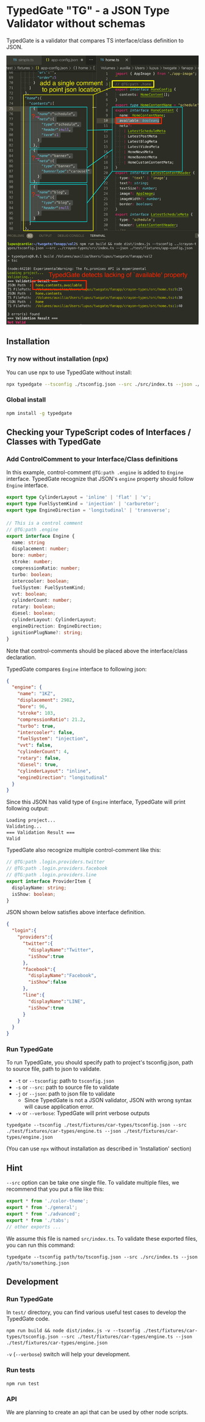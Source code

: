 TypedGate "TG" - a JSON Type Validator without schemas
======================================================

TypedGate is a validator that compares TS interface/class definition to JSON.

![TypedGate Screenshot](docs/typedgate-screenshot.png)

## Installation
### Try now without installation (npx)
You can use npx to use TypedGate without install:

```bash
npx typedgate --tsconfig ./tsconfig.json --src ./src/index.ts --json ./some-json-file.json
```

### Global install
```bash
npm install -g typedgate
```

## Checking your TypeScript codes of Interfaces / Classes with TypedGate
### Add ControlComment to your Interface/Class definitions

In this example, control-comment `@TG:path .engine` is added to `Engine` interface.
TypedGate recognize that JSON's `engine` property should follow `Engine` interface.

```typescript
export type CylinderLayout = 'inline' | 'flat' | 'v';
export type FuelSystemKind = 'injection' | 'carburetor';
export type EngineDirection = 'longitudinal' | 'transverse';

// This is a control comment
// @TG:path .engine
export interface Engine {
  name: string
  displacement: number;
  bore: number;
  stroke: number;
  compressionRatio: number;
  turbo: boolean;
  intercooler: boolean;
  fuelSystem: FuelSystemKind;
  vvt: boolean;
  cylinderCount: number;
  rotary: boolean;
  diesel: boolean;
  cylinderLayout: CylinderLayout;
  engineDirection: EngineDirection;
  ignitionPlugName?: string;
}
```

Note that control-comments should be placed above the interface/class declaration.

TypedGate compares `Engine` interface to following json:

```json
{
  "engine": {
    "name": "1KZ",
    "displacement": 2982,
    "bore": 96,
    "stroke": 103,
    "compressionRatio": 21.2,
    "turbo": true,
    "intercooler": false,
    "fuelSystem": "injection",
    "vvt": false,
    "cylinderCount": 4,
    "rotary": false,
    "diesel": true,
    "cylinderLayout": "inline",
    "engineDirection": "longitudinal"
  }
}
```

Since this JSON has valid type of `Engine` interface, TypedGate will print following output:

```
Loading project...
Validating...
=== Validation Result ===
Valid
```

TypedGate also recognize multiple control-comment like this:

```typescript
// @TG:path .login.providers.twitter
// @TG:path .login.providers.facebook
// @TG:path .login.providers.line
export interface ProviderItem {
  displayName: string;
  isShow: boolean;
}
```

JSON shown below satisfies above interface definition.

```json
{
  "login":{
    "providers":{
      "twitter":{
        "displayName":"Twitter",
        "isShow":true
      },
      "facebook":{
        "displayName":"Facebook",
        "isShow":false
      },
      "line":{
        "displayName":"LINE",
        "isShow":true
      }
    }
  }
}
```

### Run TypedGate

To run TypedGate, you should specify path to project's tsconfig.json, path to source file, path to json to validate.

- `-t` or `--tsconfig`: path to `tsconfig.json`
- `-s` or `--src`: path to source file to validate
- `-j` or `--json`: path to json file to validate
    - Since TypedGate is not a JSON validator, JSON with wrong syntax will cause application error.
- `-v` or `--verbose`: TypedGate will print verbose outputs

```
typedgate --tsconfig ./test/fixtures/car-types/tsconfig.json --src ./test/fixtures/car-types/engine.ts --json ./test/fixtures/car-types/engine.json
```

(You can use `npx` without installation as described in 'Installation' section)

## Hint
`--src` option can be take one single file. To validate multiple files, we recommend that you put a file like this:

```typescript
export * from './color-theme';
export * from './general';
export * from './advanced';
export * from './tabs';
// other exports ...
```

We assume this file is named `src/index.ts`. To validate these exported files, you can run this command:

```
typedgate --tsconfig path/to/tsconfig.json --src ./src/index.ts --json /path/to/something.json
```

## Development
### Run TypedGate
In `test/` directory, you can find various useful test cases to develop the TypedGate code.

```
npm run build && node dist/index.js -v --tsconfig ./test/fixtures/car-types/tsconfig.json --src ./test/fixtures/car-types/engine.ts --json ./test/fixtures/car-types/engine.json
```

`-v` (`--verbose`) switch will help your development.

### Run tests
```
npm run test
```

### API
We are planning to create an api that can be used by other node scripts.
